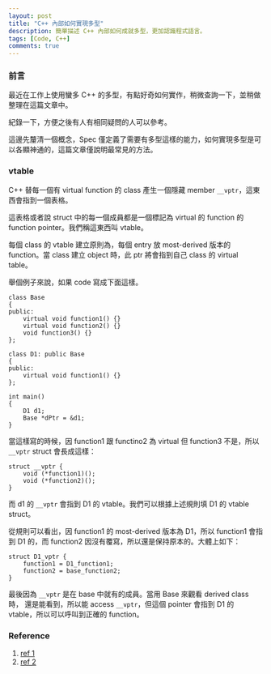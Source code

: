 ```yaml
---
layout: post
title: "C++ 內部如何實現多型"
description: 簡單描述 C++ 內部如何成就多型，更加認識程式語言。
tags: [Code, C++]
comments: true
---
```


### 前言

最近在工作上使用蠻多 C++ 的多型，有點好奇如何實作，稍微查詢一下，並稍做整理在這篇文章中。

紀錄一下，方便之後有人有相同疑問的人可以參考。

這邊先釐清一個概念，Spec 僅定義了需要有多型這樣的能力，如何實現多型是可以各顯神通的，這篇文章僅說明最常見的方法。

### vtable

C++ 替每一個有 virtual function 的 class 產生一個隱藏 member `__vptr`，這東西會指到一個表格。

這表格或者說 struct 中的每一個成員都是一個標記為 virtual 的 function 的 function pointer。我們稱這東西叫 vtable。

每個 class 的 vtable 建立原則為，每個 entry 放 most-derived 版本的 function。當 class 建立 object 時，此 ptr 將會指到自己 class 的 virtual table。

舉個例子來說，如果 code 寫成下面這樣。

```
class Base
{
public:
    virtual void function1() {}
    virtual void function2() {}
    void function3() {}
};
 
class D1: public Base
{
public:
    virtual void function1() {}
};

int main()
{
    D1 d1;
    Base *dPtr = &d1;
}
```

當這樣寫的時候，因 function1 跟 functino2 為 virtual 但 function3 不是，所以 `__vptr` struct 會長成這樣：

```
struct __vptr {
	void (*function1)();
	void (*function2)();
}
```

而 d1 的 `__vptr` 會指到 D1 的 vtable。我們可以根據上述規則填 D1 的 vtable struct。

從規則可以看出，因 function1 的 most-derived 版本為 D1，所以 function1 會指到 D1 的，而 function2 因沒有覆寫，所以還是保持原本的。大體上如下：

```
struct D1_vptr {
	function1 = D1_function1;
	function2 = base_function2;
}
```

最後因為 `__vptr` 是在 base 中就有的成員。當用 Base 來觀看 derived class 時， 還是能看到，所以能 access `__vptr`，但這個 pointer 會指到 D1 的 vtable，所以可以呼叫到正確的 function。

### Reference

1. [ref 1](https://www.learncpp.com/cpp-tutorial/125-the-virtual-table/)
2. [ref 2](https://stackoverflow.com/questions/4548145/low-level-details-of-inheritance-and-polymorphism)